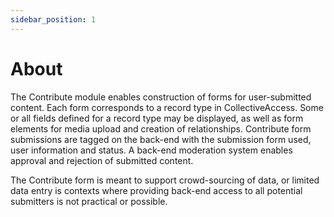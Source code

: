 ```yaml
---
sidebar_position: 1
---
```


# About

The Contribute module enables construction of forms for user-submitted content. Each form corresponds to a record type in CollectiveAccess. Some or all fields defined for a record type may be displayed, as well as form elements for media upload and creation of relationships. Contribute form submissions are tagged on the back-end with the submission form used, user information and status. A back-end moderation system enables approval and rejection of submitted content. 

The Contribute form is meant to support crowd-sourcing of data, or limited data entry is contexts where providing back-end access to all potential submitters is not practical or possible.